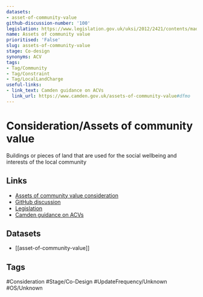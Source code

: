 ```yaml
---
datasets:
- asset-of-community-value
github-discussion-number: '100'
legislation: https://www.legislation.gov.uk/uksi/2012/2421/contents/made
name: Assets of community value
prioritised: 'False'
slug: assets-of-community-value
stage: Co-design
synonyms: ACV
tags:
- Tag/Community
- Tag/Constraint
- Tag/LocalLandCharge
useful-links:
- link_text: Camden guidance on ACVs
  link_url: https://www.camden.gov.uk/assets-of-community-value#dfmo
---
```


# Consideration/Assets of community value

Buildings or pieces of land that are used for the social wellbeing and interests of the local community

## Links

* [Assets of community value consideration](https://design.planning.data.gov.uk/planning-consideration/assets-of-community-value)
* [GitHub discussion](https://github.com/digital-land/data-standards-backlog/discussions/100)
* [Legislation](https://www.legislation.gov.uk/uksi/2012/2421/contents/made)
* [Camden guidance on ACVs](https://www.camden.gov.uk/assets-of-community-value#dfmo)

## Datasets

* [[asset-of-community-value]]

## Tags

#Consideration #Stage/Co-Design #UpdateFrequency/Unknown #OS/Unknown